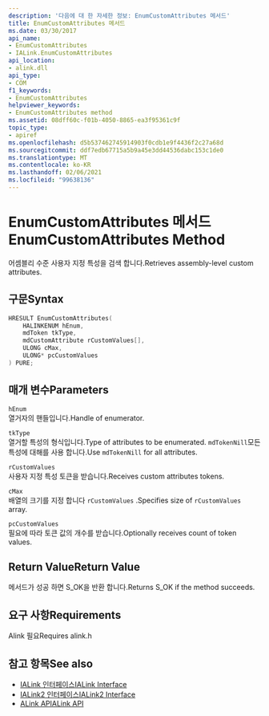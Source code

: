 ```yaml
---
description: '다음에 대 한 자세한 정보: EnumCustomAttributes 메서드'
title: EnumCustomAttributes 메서드
ms.date: 03/30/2017
api_name:
- EnumCustomAttributes
- IALink.EnumCustomAttributes
api_location:
- alink.dll
api_type:
- COM
f1_keywords:
- EnumCustomAttributes
helpviewer_keywords:
- EnumCustomAttributes method
ms.assetid: 08dff60c-f01b-4050-8865-ea3f95361c9f
topic_type:
- apiref
ms.openlocfilehash: d5b537462745914903f0cdb1e9f4436f2c27a68d
ms.sourcegitcommit: ddf7edb67715a5b9a45e3dd44536dabc153c1de0
ms.translationtype: MT
ms.contentlocale: ko-KR
ms.lasthandoff: 02/06/2021
ms.locfileid: "99638136"
---
```

# <a name="enumcustomattributes-method"></a><span data-ttu-id="5901c-103">EnumCustomAttributes 메서드</span><span class="sxs-lookup"><span data-stu-id="5901c-103">EnumCustomAttributes Method</span></span>

<span data-ttu-id="5901c-104">어셈블리 수준 사용자 지정 특성을 검색 합니다.</span><span class="sxs-lookup"><span data-stu-id="5901c-104">Retrieves assembly-level custom attributes.</span></span>  
  
## <a name="syntax"></a><span data-ttu-id="5901c-105">구문</span><span class="sxs-lookup"><span data-stu-id="5901c-105">Syntax</span></span>  
  
```cpp  
HRESULT EnumCustomAttributes(  
    HALINKENUM hEnum,  
    mdToken tkType,  
    mdCustomAttribute rCustomValues[],  
    ULONG cMax,  
    ULONG* pcCustomValues  
) PURE;  
```  
  
## <a name="parameters"></a><span data-ttu-id="5901c-106">매개 변수</span><span class="sxs-lookup"><span data-stu-id="5901c-106">Parameters</span></span>  

 `hEnum`  
 <span data-ttu-id="5901c-107">열거자의 핸들입니다.</span><span class="sxs-lookup"><span data-stu-id="5901c-107">Handle of enumerator.</span></span>  
  
 `tkType`  
 <span data-ttu-id="5901c-108">열거할 특성의 형식입니다.</span><span class="sxs-lookup"><span data-stu-id="5901c-108">Type of attributes to be enumerated.</span></span> <span data-ttu-id="5901c-109">`mdTokenNill`모든 특성에 대해를 사용 합니다.</span><span class="sxs-lookup"><span data-stu-id="5901c-109">Use `mdTokenNill` for all attributes.</span></span>  
  
 `rCustomValues`  
 <span data-ttu-id="5901c-110">사용자 지정 특성 토큰을 받습니다.</span><span class="sxs-lookup"><span data-stu-id="5901c-110">Receives custom attributes tokens.</span></span>  
  
 `cMax`  
 <span data-ttu-id="5901c-111">배열의 크기를 지정 합니다 `rCustomValues` .</span><span class="sxs-lookup"><span data-stu-id="5901c-111">Specifies size of `rCustomValues` array.</span></span>  
  
 `pcCustomValues`  
 <span data-ttu-id="5901c-112">필요에 따라 토큰 값의 개수를 받습니다.</span><span class="sxs-lookup"><span data-stu-id="5901c-112">Optionally receives count of token values.</span></span>  
  
## <a name="return-value"></a><span data-ttu-id="5901c-113">Return Value</span><span class="sxs-lookup"><span data-stu-id="5901c-113">Return Value</span></span>  

 <span data-ttu-id="5901c-114">메서드가 성공 하면 S_OK을 반환 합니다.</span><span class="sxs-lookup"><span data-stu-id="5901c-114">Returns S_OK if the method succeeds.</span></span>  
  
## <a name="requirements"></a><span data-ttu-id="5901c-115">요구 사항</span><span class="sxs-lookup"><span data-stu-id="5901c-115">Requirements</span></span>  

 <span data-ttu-id="5901c-116">Alink 필요</span><span class="sxs-lookup"><span data-stu-id="5901c-116">Requires alink.h</span></span>  
  
## <a name="see-also"></a><span data-ttu-id="5901c-117">참고 항목</span><span class="sxs-lookup"><span data-stu-id="5901c-117">See also</span></span>

- [<span data-ttu-id="5901c-118">IALink 인터페이스</span><span class="sxs-lookup"><span data-stu-id="5901c-118">IALink Interface</span></span>](ialink-interface.md)
- [<span data-ttu-id="5901c-119">IALink2 인터페이스</span><span class="sxs-lookup"><span data-stu-id="5901c-119">IALink2 Interface</span></span>](ialink2-interface.md)
- [<span data-ttu-id="5901c-120">ALink API</span><span class="sxs-lookup"><span data-stu-id="5901c-120">ALink API</span></span>](index.md)
